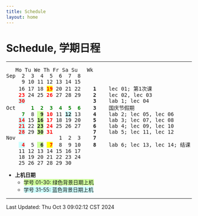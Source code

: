 ```yaml
---
title: Schedule
layout: home
---
```

# Schedule, 学期日程

---

<pre>	Mo Tu We Th Fr Sa Su   Wk
Sep	 2  3  4  5  6  7  8	
	 9 10 11 12 13 14 15	
	16 17 18 <span style="background:yellow; color: red;"><b>19</b></span> 20 21 22    <b>1</b>    lec 01; 第1次课
	<span style="color: red;"><b>23</b></span> 24 25 <span style="color: red;"><b>26</b></span> 27 28 29    <b>2</b>    lec 02, lec 03
	<span style="color: red; background: #CCFFFF;"><b>30</b></span>                      <b>3</b>    lab 1; lec 04
Oct	    <span style="color: green;"><b>1  2  3  4  5  6</b></span>    <b>3</b>    国庆节假期
	<span style="color: green;"><b> 7</b></span>  8 <span style="background: #CCFF99;"><b> 9</b></span> <span style="color: red;"><b>10</b></span> 11 <span style="background: #CCFFFF;"><b>12</b></span> 13    <b>4</b>    lab 2; lec 05, lec 06
	<span style="color: red; background: #CCFFFF;"><b>14</b></span> 15 <span style="background: #CCFF99;"><b>16</b></span> <span style="color: red;"><b>17</b></span> 18 19 20    <b>5</b>    lab 3; lec 07, lec 08
	<span style="color: red; background: #CCFFFF;"><b>21</b></span> 22 <span style="background: #CCFF99;"><b>23</b></span> <span style="color: red;"><b>24</b></span> 25 26 27    <b>6</b>    lab 4; lec 09, lec 10
	<span style="color: red; background: #CCFFFF;"><b>28</b></span> 29 <span style="background: #CCFF99;"><b>30</b></span> <span style="color: red;"><b>31</b></span>             <b>7</b>    lab 5; lec 11, lec 12
Nov	             1  2  3    <b>7</b>
	<span style="color: red; background: #CCFFFF;"><b> 4</b></span>  5 <span style="background: #CCFF99;"><b> 6</b></span> <span style="background:yellow; color: red"><b> 7</b></span>  8  9 10    <b>8</b>    lab 6; lec 13, lec 14; 结课
	11 12 13 14 15 16 17    
	18 19 20 21 22 23 24    
	25 26 27 28 29 30       
</pre>

- **上机日期**
	- <span style="background: #CCFF99;">学号 01-30: 绿色背景日期上机</span>
	- <span style="background: #CCFFFF;">学号 31-55: 蓝色背景日期上机</span>

---

Last Updated: Thu Oct  3 09:02:12 CST 2024
